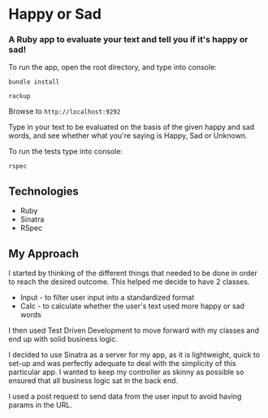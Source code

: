 # Happy or Sad

### A Ruby app to evaluate your text and tell you if it's happy or sad!

To run the app, open the root directory, and type into console: 

`bundle install`

`rackup`

Browse to `http://localhost:9292`

Type in your text to be evaluated on the basis of the given happy and sad words, and see whether what you're saying is Happy, Sad or Unknown.

To run the tests type into console:

`rspec`

Technologies
------------
* Ruby
* Sinatra
* RSpec

My Approach
-----------

I started by thinking of the different things that needed to be done in order to reach the desired outcome. This helped me decide to have 2 classes.

* Input - to filter user input into a standardized format
* Calc - to calculate whether the user's text used more happy or sad words

I then used Test Driven Development to move forward with my classes and end up with solid business logic.

I decided to use Sinatra as a server for my app, as it is lightweight, quick to set-up and was perfectly adequate to deal with the simplicity of this particular app. I wanted to keep my controller as skinny as possible so ensured that all business logic sat in the back end.

I used a post request to send data from the user input to avoid having params in the URL.
